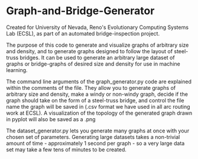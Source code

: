 # Graph-and-Bridge-Generator
Created for University of Nevada, Reno's Evolutionary Computing Systems Lab (ECSL), as part of an automated bridge-inspection project. 

The purpose of this code to generate and visualize graphs of arbitrary size and density, and to generate graphs designed to follow the layout of steel-truss bridges. It can be used to generate an arbitrary large dataset of graphs or bridge-graphs of desired size and density for use in machine learning.

The command line arguments of the graph_generator.py code are explained within the comments of the file. They allow you to generate graphs of arbitrary size and density, make a windy or non-windy graph, decide if the graph should take on the form of a steel-truss bridge, and control the file name the graph will be saved in (.csv format we have used in all arc routing work at ECSL). A visualization of the topology of the generated graph drawn in pyplot will also be saved as a .png 

The dataset_generator.py lets you generate many graphs at once with your chosen set of parameters. Generating large datasets takes a non-trivial amount of time - approximately 1 second per graph - so a very large data set may take a few tens of minutes to be created.
